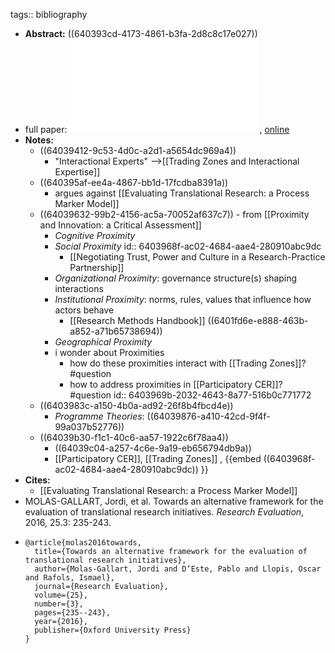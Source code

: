 tags:: bibliography

- **Abstract:** ((640393cd-4173-4861-b3fa-2d8c8c17e027))
- full paper: ![local copy](../assets/evaluation-of-translational-initiatives_1677955995225_0.pdf) , [online](https://watermark.silverchair.com/rvv027.pdf?token=AQECAHi208BE49Ooan9kkhW_Ercy7Dm3ZL_9Cf3qfKAc485ysgAAAsAwggK8BgkqhkiG9w0BBwagggKtMIICqQIBADCCAqIGCSqGSIb3DQEHATAeBglghkgBZQMEAS4wEQQMZswXXzXHqA3IR13jAgEQgIICczCvw2VERejdx8kls_M3nkvmSfOPI22jL94NR0pz5twcWVdrz80gIZqS4rR2PmEHAub5sp2IMgtG8bBiAbFHcHQzObuTOU9t-Px9GYAVLTCmmY7cx-o5sU1qEjjk1ajRHPwV8C2gaGOqsYdI3ExJ_nAks3sk82SstL3X-8PX4jDXkzGkHpZdbatBga-qIsw68kDz82z8iYUS7Rtyhuv97AUg-7oYnaIc_uCZz58bYb6XY46X5u4CL_6nLhma_WQ3mvR_nCRhGtnQo_SpU5VfSX3F-iZj94F5r2Ff9_9TD-0n9nuh5_IO-IH4_ISUMtAJU40fRg7x27ZrNfrY0LMFOM3lJCzGga4B3OR48mIN8kaH09vwK28TkCwkCTBokxcxwszp93ltsqPjc2nbOx3Fre5duj_nUdiyv_FwhNRrTPPTpasLUuLZfpi4sFEXDv1yXVGMHmJRYQCNqjR78t6sesO9UFAfOFOfn4mWyN-GAWctse9VboBbh8QbLefXrrzROohdK0dfFX-zCWruhW-vgdWwp2hHJsmyQKXqP2uEOHlzV_e5Sy5Z1IdbiJn3aIH-BRzDWYOXQBzT-33HFJV4qeEuJQ9678A3D9ed_7dv6CvuOkf0c8CBNN-vhrdaV5ECcXb74a2bydbFO-QoAGKt9wqW_Byd2FOZopBNQy2jMqyI5ZGL5tFueWih_TfV6wKZW03baI2-pN9d-jXRDg4uLAtk5bfOZDKzuHJg8H-xu7EEV8RbvUuOe-StQxqH7g7Ru4INwaBqiA7XAAUZZrfu8OnABgl4ZdeuCXpxceCWG480DE8nE3ekq_1XhbO0m-t8v9zCUQ)
- **Notes:**
	- ((64039412-9c53-4d0c-a2d1-a5654dc969a4))
		- "Interactional Experts" -->[[Trading Zones and Interactional Expertise]]
	- ((640395af-ee4a-4867-bb1d-17fcdba8391a))
		- argues against [[Evaluating Translational Research: a Process Marker Model]]
	- ((64039632-99b2-4156-ac5a-70052af637c7)) - from [[Proximity and Innovation: a Critical Assessment]]
		- *Cognitive Proximity*
		- *Social Proximity*
		  id:: 6403968f-ac02-4684-aae4-280910abc9dc
			- [[Negotiating Trust, Power and Culture in a Research-Practice Partnership]]
		- *Organizational Proximity*: governance structure(s) shaping interactions
		- *Institutional Proximity*: norms, rules, values that influence how actors behave
			- [[Research Methods Handbook]] ((6401fd6e-e888-463b-a852-a71b65738694))
		- *Geographical Proximity*
		- i wonder about Proximities
			- how do these proximities interact with [[Trading Zones]]? #question
			- how to address proximities in [[Participatory CER]]? #question
			  id:: 6403969b-2032-4643-8a77-516b0c771772
	- ((6403983c-a150-4b0a-ad92-26f8b4fbcd4e))
		- *Programme Theories*: ((64039876-a410-42cd-9f4f-99a037b52776))
	- ((64039b30-f1c1-40c6-aa57-1922c6f78aa4))
		- ((64039c04-a257-4c6e-9a19-eb656794db9a))
		- [[Participatory CER]], [[Trading Zones]] , {{embed ((6403968f-ac02-4684-aae4-280910abc9dc)) }}
- **Cites:**
	- [[Evaluating Translational Research: a Process Marker Model]]
- MOLAS-GALLART, Jordi, et al. Towards an alternative framework for the evaluation of translational research initiatives. *Research Evaluation*, 2016, 25.3: 235-243.
- ```
  @article{molas2016towards,
    title={Towards an alternative framework for the evaluation of translational research initiatives},
    author={Molas-Gallart, Jordi and D’Este, Pablo and Llopis, Oscar and Rafols, Ismael},
    journal={Research Evaluation},
    volume={25},
    number={3},
    pages={235--243},
    year={2016},
    publisher={Oxford University Press}
  }
  ```